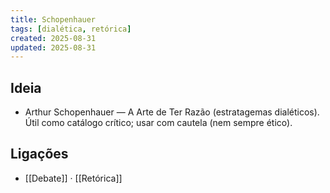 ```yaml
---
title: Schopenhauer
tags: [dialética, retórica]
created: 2025-08-31
updated: 2025-08-31
---
```


## Ideia
- Arthur Schopenhauer — A Arte de Ter Razão (estratagemas dialéticos). Útil como catálogo crítico; usar com cautela (nem sempre ético).

## Ligações
- [[Debate]] · [[Retórica]]

